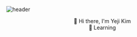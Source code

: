 ![header](https://capsule-render.vercel.app/api?type=waving&color=3498DB&height=280&section=header&text=yeji%20kim();&20&fontSize=90&&fontColor=FDFEFE&fontAlign=38)

<div align=center>👋 Hi there, I'm Yeji Kim</div>

<div align=center> 📖 Learning </div>
